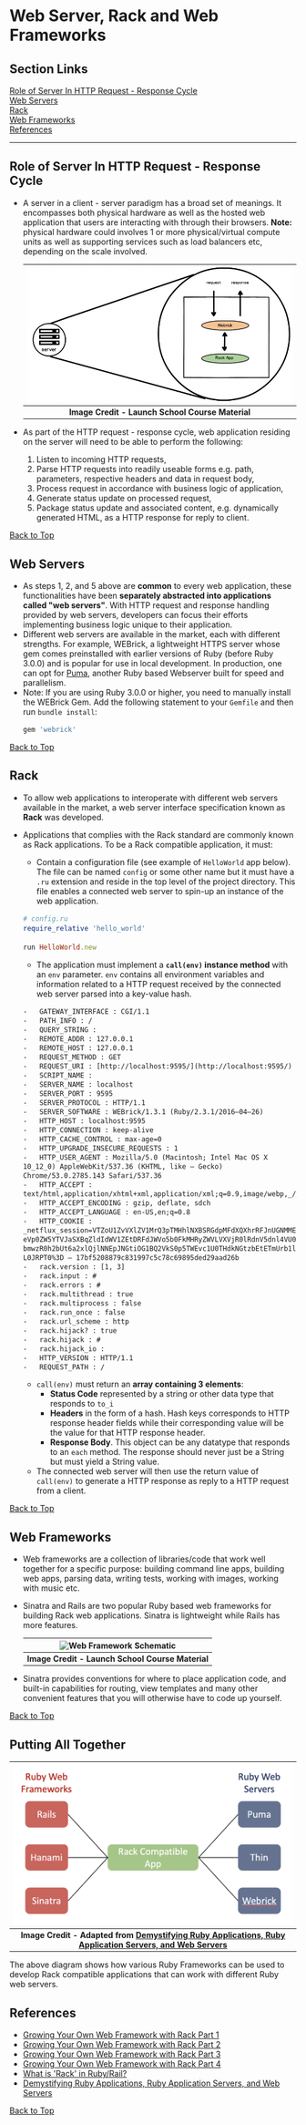 # Web Server, Rack and Web Frameworks

## Section Links
[Role of Server In HTTP Request - Response Cycle](#role-of-server-in-http-request---response-cycle)\
[Web Servers](#web-servers)\
[Rack](#rack)\
[Web Frameworks](#web-frameworks)\
[References](#references)

--- 

## Role of Server In HTTP Request - Response Cycle
- A server in a client - server paradigm has a broad set of meanings. It encompasses both physical hardware as well as the hosted web application that users are interacting with through their browsers. **Note:** physical hardware could involves 1 or more physical/virtual compute units as well as supporting services such as load balancers etc, depending on the scale involved.


	| ![Server Software Schematic](images/server_software_schematic.png) |
	| :--: |
	| <b>Image Credit - Launch School Course Material</b> |
- As part of the HTTP request - response cycle, web application residing on the server will need to be able to perform the following:
	1. Listen to incoming HTTP requests,
	2. Parse HTTP requests into readily useable forms e.g. path, parameters, respective headers and data in request body,
	3. Process request in accordance with business logic of application,
	4. Generate status update on processed request,
	5. Package status update and associated content, e.g. dynamically generated HTML, as a HTTP response for reply to client.

[Back to Top](#section-links)


## Web Servers
- As steps 1, 2, and 5 above are **common** to every web application, these functionalities have been **separately abstracted into applications called "web servers"**. With HTTP request and response handling provided by web servers, developers can focus their efforts implementing business logic unique to their application. 
- Different web servers are available in the market, each with different strengths. For example, WEBrick, a lightweight HTTPS server whose gem comes preinstalled with earlier versions of Ruby (before Ruby 3.0.0) and is popular for use in local development. In production, one can opt for [Puma](https://puma.io/), another Ruby based Webserver built for speed and parallelism. 
- Note: If you are using Ruby 3.0.0 or higher, you need to manually install the WEBrick Gem. Add the following statement to your `Gemfile` and then run `bundle install`:
	```ruby
	gem 'webrick'
	```

[Back to Top](#section-links)


## Rack
- To allow web applications to interoperate with different web servers available in the market, a web server interface specification known as **Rack** was developed. 
- Applications that complies with the Rack standard are commonly known as Rack applications. To be a Rack compatible application, it must: 
	- Contain a configuration file (see example of `HelloWorld` app below). The file can be named `config` or some other name but it must have a `.ru` extension and reside in the top level of the project directory. This file enables a connected web server to spin-up an instance of the web application.
	```ruby
	# config.ru
	require_relative 'hello_world'
	
	run HelloWorld.new
	```

	- The application must implement a **`call(env)` instance method** with an `env`  parameter. `env` contains all environment variables and information related to a HTTP request received by the connected web server parsed into a key-value hash.
	```plaintext
	-   GATEWAY_INTERFACE : CGI/1.1
	-   PATH_INFO : /
	-   QUERY_STRING :
	-   REMOTE_ADDR : 127.0.0.1
	-   REMOTE_HOST : 127.0.0.1
	-   REQUEST_METHOD : GET
	-   REQUEST_URI : [http://localhost:9595/](http://localhost:9595/)
	-   SCRIPT_NAME :
	-   SERVER_NAME : localhost
	-   SERVER_PORT : 9595
	-   SERVER_PROTOCOL : HTTP/1.1
	-   SERVER_SOFTWARE : WEBrick/1.3.1 (Ruby/2.3.1/2016–04–26)
	-   HTTP_HOST : localhost:9595
	-   HTTP_CONNECTION : keep-alive
	-   HTTP_CACHE_CONTROL : max-age=0
	-   HTTP_UPGRADE_INSECURE_REQUESTS : 1
	-   HTTP_USER_AGENT : Mozilla/5.0 (Macintosh; Intel Mac OS X 10_12_0) AppleWebKit/537.36 (KHTML, like — Gecko) Chrome/53.0.2785.143 Safari/537.36
	-   HTTP_ACCEPT : text/html,application/xhtml+xml,application/xml;q=0.9,image/webp,_/_;q=0.8
	-   HTTP_ACCEPT_ENCODING : gzip, deflate, sdch
	-   HTTP_ACCEPT_LANGUAGE : en-US,en;q=0.8
	-   HTTP_COOKIE : _netflux_session=VTZoU1ZvVXlZV1MrQ3pTMHhlNXBSRGdpMFdXQXhrRFJnUGNMMEhhQmNLanp1aU9rb3pyQ3o2dGRE eVp0ZW5YTVJaSXBqZldIdWV1ZEtDRFdJWVo5b0FkMHRyZWVLVXVjR0lRdnV5dnl4VU01UWs0ZnBTbmlQc1Urb1g2ME1yU0pESkg0bGR2 bmwzR0h2bUt6a2xlQjlNNEpJNGtiOG1BQ2VkS0p5TWEvc1U0THdkNGtzbEtETmUrb1lDVHY5VWtKLS1oMnQ1cUlXcVJWcXZqTHpqWUNO L0JRPT0%3D — 17bf5208879c831997c5c78c69895ded29aad26b
	-   rack.version : [1, 3]
	-   rack.input : #
	-   rack.errors : #
	-   rack.multithread : true
	-   rack.multiprocess : false
	-   rack.run_once : false
	-   rack.url_scheme : http
	-   rack.hijack? : true
	-   rack.hijack : #
	-   rack.hijack_io :
	-   HTTP_VERSION : HTTP/1.1
	-   REQUEST_PATH : /
	```

	- `call(env)` must return an **array containing 3 elements**:
		- **Status Code** represented by a string or other data type that responds to `to_i`
		- **Headers** in the form of a hash. Hash keys corresponds to HTTP response header fields while their corresponding value will be the value for that HTTP response header.
		- **Response Body**. This object can be any datatype that responds to an `each` method. The response should never just be a String but must yield a String value. 
	- The connected web server will then use the return value of `call(env)` to generate a HTTP response as reply to a HTTP request from a client.

[Back to Top](#section-links)


## Web Frameworks
- Web frameworks are a collection of libraries/code that work well together for a specific purpose: building command line apps, building web apps, parsing data, writing tests, working with images, working with music etc. 
- Sinatra and Rails are two popular Ruby based web frameworks for building Rack web applications. Sinatra is lightweight while Rails has more features.

	| ![Web Framework Schematic](web_framework_schematic.png) | 
	| :--: |
	| <b>Image Credit - Launch School Course Material</b> |
- Sinatra provides conventions for where to place application code, and built-in capabilities for routing, view templates and many other convenient features that you will otherwise have to code up yourself. 

[Back to Top](#section-links)


## Putting All Together
| ![Web Frameworks - Rack Compatible App - Web Servers](images/framework_app_webserver.png) |
| :--: |
| <b> Image Credit - Adapted from [Demystifying Ruby Applications, Ruby Application Servers, and Web Servers](https://medium.com/launch-school/demystifying-ruby-applications-ruby-application-servers-and-web-servers-c3d0fd415cb3)</b> |

The above diagram shows how various Ruby Frameworks can be used to develop Rack compatible applications that can work with different Ruby web servers.

## References
- [Growing Your Own Web Framework with Rack Part 1](https://launchschool.medium.com/growing-your-own-web-framework-with-rack-part-1-8c4c630c5faf)
- [Growing Your Own Web Framework with Rack Part 2](https://launchschool.medium.com/growing-your-own-web-framework-with-rack-part-2-25393c5d48bc)
- [Growing Your Own Web Framework with Rack Part 3](https://launchschool.medium.com/growing-your-own-web-framework-with-rack-part-3-54ab86c569bc)
- [Growing Your Own Web Framework with Rack Part 4](https://launchschool.medium.com/growing-your-own-web-framework-with-rack-part-4-a4a4da2967a2)
- [What is 'Rack' in Ruby/Rail?](http://blog.gauravchande.com/what-is-rack-in-ruby-rails)
- [Demystifying Ruby Applications, Ruby Application Servers, and Web Servers](https://medium.com/launch-school/demystifying-ruby-applications-ruby-application-servers-and-web-servers-c3d0fd415cb3)

[Back to Top](#section-links)